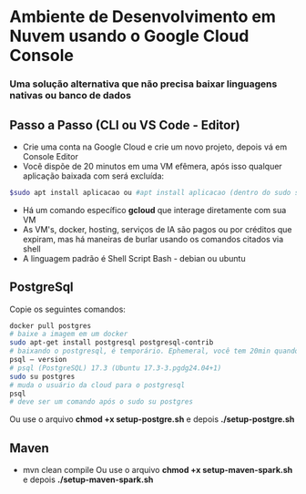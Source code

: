 # Ambiente de Desenvolvimento em Nuvem usando o Google Cloud Console
### Uma solução alternativa que não precisa baixar linguagens nativas ou banco de dados

## Passo a Passo (CLI ou VS Code - Editor)
* Crie uma conta na Google Cloud e crie um novo projeto, depois vá em Console Editor
* Você dispõe de 20 minutos em uma VM efêmera, após isso qualquer aplicação baixada com será excluída:

```bash
$sudo apt install aplicacao ou #apt install aplicacao (dentro do sudo su)
```
* Há um comando específico **gcloud** que interage diretamente com sua VM
* As VM's, docker, hosting, serviços de IA são pagos ou por créditos que expiram, mas há maneiras de burlar usando os comandos citados via shell
* A linguagem padrão é Shell Script Bash - debian ou ubuntu

## PostgreSql
Copie os seguintes comandos:

```bash
docker pull postgres 
# baixe a imagem em um docker
sudo apt-get install postgresql postgresql-contrib
# baixando o postgresql, é temporário. Ephemeral, você tem 20min quando está off-line e sem tempo de limite online
psql – version
# psql (PostgreSQL) 17.3 (Ubuntu 17.3-3.pgdg24.04+1)
sudo su postgres 
# muda o usuário da cloud para o postgresql
psql 
# deve ser um comando após o sudo su postgres
```
Ou use o arquivo **chmod +x setup-postgre.sh** e depois **./setup-postgre.sh**

## Maven
* mvn clean compile
Ou use o arquivo **chmod +x setup-maven-spark.sh** e depois **./setup-maven-spark.sh**